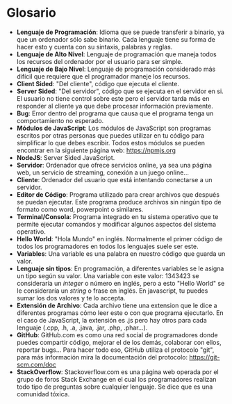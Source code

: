 # Glosario
- **Lenguaje de Programación**: Idioma que se puede transferir a binario, ya que un ordenador sólo sabe binario. Cada lenguaje tiene su forma de hacer esto y cuenta con su sintaxis, palabras y reglas.
- **Lenguaje de Alto Nivel**: Lenguaje de programación que maneja todos los recursos del ordenador por el usuario para ser simple.
- **Lenguaje de Bajo Nivel**: Lenguaje de programación considerado más difícil que requiere que el programador maneje los recursos.
- **Client Sided**: "Del cliente", código que ejecuta el cliente.
- **Server Sided**: "Del servidor", código que se ejecuta en el servidor en si. El usuario no tiene control sobre este pero el servidor tarda más en responder al cliente ya que debe procesar información previamente.
- **Bug**: Error dentro del programa que causa que el programa tenga un comportamiento no esperado.
- **Módulos de JavaScript**: Los módulos de JavaScript son programas escritos por otras personas que puedes utilizar en tu código para simplificar lo que debes escribir. Todos estos módulos se pueden encontrar en la siguiente página web: https://npmjs.org
- **NodeJS**: Server Sided JavaScript.
- **Servidor**: Ordenador que ofrece servicios online, ya sea una página web, un servicio de streaming, conexión a un juego online...
- **Cliente**: Ordenador del usuario que está intentando conectarse a un servidor.
- **Editor de Código**: Programa utilizado para crear archivos que después se puedan ejecutar. Este programa produce archivos sin ningún tipo de formato como word, powerpoint o similares.
- **Terminal/Consola**: Programa integrado en tu sistema operativo que te permite ejecutar comandos y modificar algunos aspectos del sistema operativo.
- **Hello World**: "Hola Mundo" en inglés. Normalmente el primer código de todos los programadores en todos los lenguajes suele ser este.
- **Variables**: Una variable es una palabra en nuestro código que guarda un valor.
- **Lenguaje sin tipos**: En programación, a diferentes variables se le asigna un tipo según su valor. Una variable con este valor: 1343423 se consideraría un *integer* o número en inglés, pero a esto "Hello World" se le consideraría un *string* o frase en inglés. En javascript, tu puedes sumar los dos valores y te lo accepta.
- **Extensión de Archivo**: Cada archivo tiene una extension que le dice a diferentes programas cómo leer este o con que programa ejecutarlo. En el caso de JavaScript, la extensión es .js pero hay otros para cada lenguaje (.cpp, .h, .a, .java, .jar, .php, .phar...).
- **GitHub**: GitHub.com es como una red social de programadores donde puedes compartir código, mejorar el de los demás, colaborar con ellos, reportar bugs... Para hacer todo eso, GitHub utiliza el protocolo "git", para más información mira la documentación del protocolo: https://git-scm.com/doc
- **StackOverflow**: Stackoverflow.com es una página web operada por el grupo de foros Stack Exchange en el cual los programadores realizan todo tipo de preguntas sobre cualquier lenguaje. Se dice que es una comunidad tóxica. 
